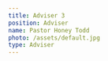 ```yaml
---
title: Adviser 3
position: Adviser
name: Pastor Honey Todd
photo: /assets/default.jpg
type: Adviser
---
```


